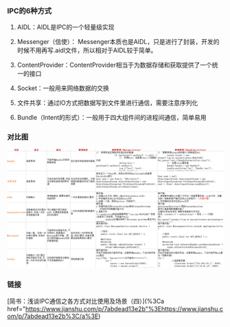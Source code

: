### IPC的6种方式
1. AIDL：AIDL是IPC的一个轻量级实现

2. Messenger（信使）： Messenger本质也是AIDL，只是进行了封装，开发的时候不用再写.aidl文件，所以相对于AIDL较于简单。

3. ContentProvider：ContentProvider相当于为数据存储和获取提供了一个统一的接口

4. Socket：一般用来网络数据的交换

5. 文件共享：通过IO方式把数据写到文件里进行通信，需要注意序列化

6. Bundle（Intent的形式）：一般用于四大组件间的进程间通信，简单易用

### 对比图
![](../assets/IPC对比图.png)

### 链接

[简书：浅谈IPC通信之各方式对比使用及场景（四）](%3Ca href="https://www.jianshu.com/p/7abdead13e2b"%3Ehttps://www.jianshu.com/p/7abdead13e2b%3C/a%3E)